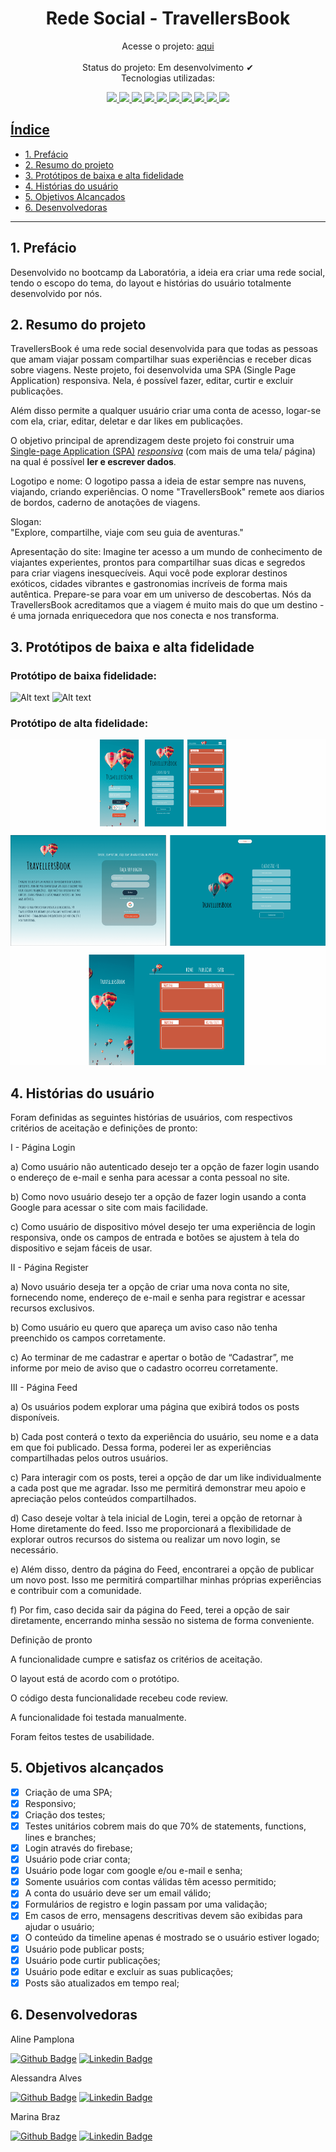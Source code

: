 <div align="center">

# Rede Social - TravellersBook

</div>

<div align="center">

Acesse o projeto: [aqui](http://)  
 <br>
Status do projeto: Em desenvolvimento ✔<br>
Tecnologias utilizadas: <br>

  <a href="https://developer.mozilla.org/en-US/docs/Learn/Getting_started_with_the_web/HTML_basics">
  <img src="https://skillicons.dev/icons?i=html"/>
  <a href="https://developer.mozilla.org/en-US/docs/Web/CSS">
  <img src="https://skillicons.dev/icons?i=css"/>
  <a href="https://developer.mozilla.org/en-US/docs/Learn/JavaScript/First_steps/What_is_JavaScript">
  <img src="https://skillicons.dev/icons?i=js"/>
  <a href="https://git-scm.com/">
  <img src="https://skillicons.dev/icons?i=git"/>
  <a href="https://github.com/">
  <img src="https://skillicons.dev/icons?i=github"/>
  <a href="https://jestjs.io/pt-BR/">
  <img src="https://skillicons.dev/icons?i=jest"/>
  <a href="https://figma.com/">
  <img src="https://skillicons.dev/icons?i=figma"/>
  <a href="https://firebase.google.com/">
  <img src="https://skillicons.dev/icons?i=firebase"/>
  <a href="https://code.visualstudio.com/">
  <img src="https://skillicons.dev/icons?i=vscode"/>
   <a href="https://nodejs.org/en">
  <img src="https://skillicons.dev/icons?i=nodejs"/>

</div>

## Índice

- [1. Prefácio](#1-prefácio)
- [2. Resumo do projeto](#2-resumo-do-projeto)
- [3. Protótipos de baixa e alta fidelidade](#3-protótipos-de-baixa-e-alta-fidelidade)
- [4. Histórias do usuário](#4-historias-do-usuário)
- [5. Objetivos Alcançados](#5-objetivos-alcançados)
- [6. Desenvolvedoras](#6-desenvolvedoras)

---

## 1. Prefácio

Desenvolvido no bootcamp da Laboratória, a ideia era criar uma rede social, tendo o escopo do tema,
do layout e histórias do usuário totalmente desenvolvido por nós.

## 2. Resumo do projeto

TravellersBook é uma rede social desenvolvida para que todas as pessoas que amam viajar possam
compartilhar suas experiências e receber dicas sobre viagens. Neste projeto, foi desenvolvida
uma SPA (Single Page Application) responsiva. Nela, é possível fazer, editar, curtir e excluir publicações.

Além disso permite a qualquer usuário criar uma conta de acesso,
logar-se com ela, criar, editar, deletar e dar likes em publicações.

O objetivo principal de aprendizagem deste projeto foi construir uma [Single-page
Application
(SPA)](https://pt.wikipedia.org/wiki/Aplicativo_de_p%C3%A1gina_%C3%BAnica)
[_responsiva_](https://curriculum.laboratoria.la/pt/topics/css/02-responsive) (com mais de uma tela/ página) na
qual é possível **ler e escrever dados**.

Logotipo e nome:
O logotipo passa a ideia de estar sempre nas nuvens, viajando, criando experiências.
O nome "TravellersBook" remete aos diarios de bordos, caderno de anotações de viagens.

Slogan:  
"Explore, compartilhe, viaje com seu guia de aventuras."

Apresentação do site:
Imagine ter acesso a um mundo de conhecimento de viajantes experientes, prontos para compartilhar suas dicas e segredos para criar viagens inesquecíveis. Aqui você pode explorar destinos exóticos, cidades vibrantes e gastronomias incríveis de forma mais autêntica.
Prepare-se para voar em um universo de descobertas. Nós da TravellersBook acreditamos que a viagem é muito mais do que um destino - é uma jornada enriquecedora que nos conecta e nos transforma.

## 3. Protótipos de baixa e alta fidelidade

### Protótipo de baixa fidelidade:

![Alt text](/src/img/prototipo_baixa.jpeg)
![Alt text](src/img/prototipo_baixa2.jpeg)

### Protótipo de alta fidelidade:

![Alt text](src/img/prototipo_alta.png)

## 4. Histórias do usuário

Foram definidas as seguintes histórias de usuários, com respectivos critérios de aceitação e definições de pronto:

I - Página Login

a) Como usuário não autenticado desejo ter a opção de fazer login usando o endereço de e-mail e senha para acessar a conta pessoal no site.

b) Como novo usuário desejo ter a opção de fazer login usando a conta Google para acessar o site com mais facilidade.

c) Como usuário de dispositivo móvel desejo ter uma experiência de login responsiva, onde os campos de entrada e botões se ajustem à tela do dispositivo e sejam fáceis de usar.

II - Página Register

a) Novo usuário deseja ter a opção de criar uma nova conta no site, fornecendo nome, endereço de e-mail e senha para registrar e acessar recursos exclusivos.

b) Como usuário eu quero que apareça um aviso caso não tenha preenchido os campos corretamente.

c) Ao terminar de me cadastrar e apertar o botão de “Cadastrar”, me informe por meio de aviso que o cadastro ocorreu corretamente.

III - Página Feed

a) Os usuários podem explorar uma página que exibirá todos os posts disponíveis.

b) Cada post conterá o texto da experiência do usuário, seu nome e a data em que foi publicado. Dessa forma, poderei ler as experiências compartilhadas pelos outros usuários.

c) Para interagir com os posts, terei a opção de dar um like individualmente a cada post que me agradar. Isso me permitirá demonstrar meu apoio e apreciação pelos conteúdos compartilhados.

d) Caso deseje voltar à tela inicial de Login, terei a opção de retornar à Home diretamente do feed. Isso me proporcionará a flexibilidade de explorar outros recursos do sistema ou realizar um novo login, se necessário.

e) Além disso, dentro da página do Feed, encontrarei a opção de publicar um novo post. Isso me permitirá compartilhar minhas próprias experiências e contribuir com a comunidade.

f) Por fim, caso decida sair da página do Feed, terei a opção de sair diretamente, encerrando minha sessão no sistema de forma conveniente.

Definição de pronto

A funcionalidade cumpre e satisfaz os critérios de aceitação.

O layout está de acordo com o protótipo.

O código desta funcionalidade recebeu code review.

A funcionalidade foi testada manualmente.

Foram feitos testes de usabilidade.

## 5. Objetivos alcançados

- [x] Criação de uma SPA;
- [x] Responsivo;
- [x] Criação dos testes;
- [x] Testes unitários cobrem mais do que 70% de statements, functions, lines e branches;
- [x] Login através do firebase;
- [x] Usuário pode criar conta;
- [x] Usuário pode logar com google e/ou e-mail e senha;
- [x] Somente usuários com contas válidas têm acesso permitido;
- [x] A conta do usuário deve ser um email válido;
- [x] Formulários de registro e login passam por uma validação;
- [x] Em casos de erro, mensagens descritivas devem são exibidas para ajudar o usuário;
- [x] O conteúdo da timeline apenas é mostrado se o usuário estiver logado;
- [x] Usuário pode publicar posts;
- [x] Usuário pode curtir publicações;
- [x] Usuário pode editar e excluir as suas publicações;
- [x] Posts são atualizados em tempo real;

## 6. Desenvolvedoras

Aline Pamplona

[![Github Badge](https://img.shields.io/badge/-Github-000?style=flat-square&logo=Github&logoColor=white&link)](https://github.com/alinepamplona) [![Linkedin Badge](https://img.shields.io/badge/-LinkedIn-blue?style=flat-square&logo=Linkedin&logoColor=white&link)](https://www.linkedin.com/in/alinebpamplona/)

Alessandra Alves

[![Github Badge](https://img.shields.io/badge/-Github-000?style=flat-square&logo=Github&logoColor=white&link)](https://github.com/AlessandraAlvesLopes) [![Linkedin Badge](https://img.shields.io/badge/-LinkedIn-blue?style=flat-square&logo=Linkedin&logoColor=white&link)]("https://www.linkedin.com/in/alessandraalveslopes/")

Marina Braz

[![Github Badge](https://img.shields.io/badge/-Github-000?style=flat-square&logo=Github&logoColor=white&link)](https://github.com/rbcribeiro) [![Linkedin Badge](https://img.shields.io/badge/-LinkedIn-blue?style=flat-square&logo=Linkedin&logoColor=white&link)](https://www.linkedin.com/in/marinanbraz/)
